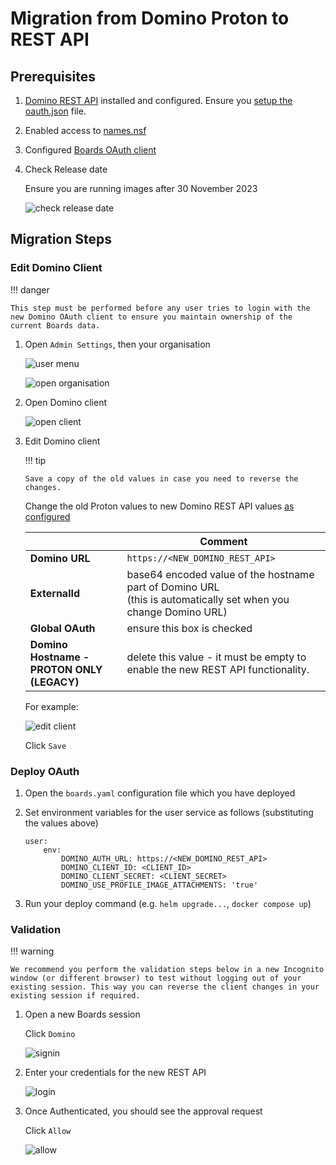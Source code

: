 # Migration from Domino Proton to REST API

## Prerequisites

1. [Domino REST API](https://opensource.hcltechsw.com/Domino-rest-api/tutorial/installconfig/index.html) installed and configured. Ensure you [setup the oauth.json](https://opensource.hcltechsw.com/Domino-rest-api/howto/VoltMX/configuring-keep-idplite-with-identity-service.html?h=oauth.json#set-up-domino-rest-api) file.
1. Enabled access to [names.nsf](https://opensource.hcltechsw.com/Domino-rest-api/howto/database/excludeddb.html?h=names.#procedure)
1. Configured [Boards OAuth client](../on-prem.md)
1. Check Release date

    Ensure you are running images after 30 November 2023

    ![check release date](./release.png)

## Migration Steps

### Edit Domino Client

!!! danger

    This step must be performed before any user tries to login with the new Domino OAuth client to ensure you maintain ownership of the current Boards data.

1.  Open `Admin Settings`, then your organisation

    ![user menu](../../admin/img/settings.png)

    ![open organisation](./organisations.png)

1.  Open Domino client

    ![open client](./clients.png)

1.  Edit Domino client

    !!! tip

        Save a copy of the old values in case you need to reverse the changes.

    Change the old Proton values to new Domino REST API values [as configured](../oauth/index.md)

    |                                            | Comment                                                                                                           |
    | ------------------------------------------ | ----------------------------------------------------------------------------------------------------------------- |
    | **Domino URL**                             | `https://<NEW_DOMINO_REST_API>`                                                                                   |
    | **ExternalId**                             | base64 encoded value of the hostname part of Domino URL<br>(this is automatically set when you change Domino URL) |
    | **Global OAuth**                           | ensure this box is checked                                                                                        |
    | **Domino Hostname - PROTON ONLY (LEGACY)** | delete this value - it must be empty to enable the new REST API functionality.                                    |

    For example:

    ![edit client](./edit.png)

    Click `Save`

### Deploy OAuth

1.  Open the `boards.yaml` configuration file which you have deployed
1.  Set environment variables for the user service as follows (substituting the values above)

        user:
            env:
                DOMINO_AUTH_URL: https://<NEW_DOMINO_REST_API>
                DOMINO_CLIENT_ID: <CLIENT_ID>
                DOMINO_CLIENT_SECRET: <CLIENT_SECRET>
                DOMINO_USE_PROFILE_IMAGE_ATTACHMENTS: 'true'

1.  Run your deploy command (e.g. `helm upgrade...`, `docker compose up`)

### Validation

!!! warning

    We recommend you perform the validation steps below in a new Incognito window (or different browser) to test without logging out of your existing session. This way you can reverse the client changes in your existing session if required.

1.  Open a new Boards session

    Click `Domino`

    ![signin](./signin.png)

1.  Enter your credentials for the new REST API

    ![login](./login.png)

1.  Once Authenticated, you should see the approval request

    Click `Allow`

    ![allow](./allow.png)
